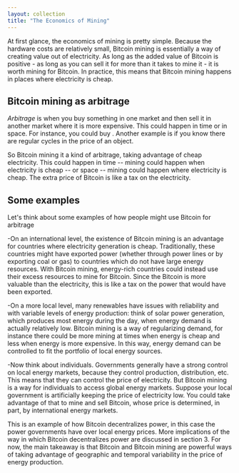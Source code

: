 ```yaml
---
layout: collection
title: "The Economics of Mining"
---
```


<p>At first glance, the economics of mining is pretty simple. Because the hardware costs are relatively small, Bitcoin mining is essentially a way of creating value out of electricity. As long as the added value of Bitcoin is positive - as long as you can sell it for more than it takes to mine it - it is worth mining for Bitcoin. In practice, this means that Bitcoin mining happens in places where electricity is cheap.</p>

<h2>Bitcoin mining as arbitrage</h2>

<p><i>Arbitrage</i> is when you buy something in one market and then sell it in another market where it is more expensive. This could happen in time or in space. For instance, you could buy . Another example is if you know there are regular cycles in the price of an object.</p>

<p>So Bitcoin mining it a kind of arbitrage, taking advantage of cheap electricity. This could happen in time -- mining could happen when electricity is cheap -- or space -- mining could happen where electricity is cheap. The extra price of Bitcoin is like a tax on the electricity.</p>

<h2>Some examples</h2>

<p>Let's think about some examples of how people might use Bitcoin for arbitrage</p>

<p>-On an international level, the existence of Bitcoin mining is an advantage for countries where electricity generation is cheap. Traditionally, these countries might have exported power (whether through power lines or by exporting coal or gas) to countries which do not have large energy resources. With Bitcoin mining, energy-rich countries could instead use their excess resources to mine for Bitcoin. Since the Bitcoin is more valuable than the electricity, this is like a tax on the power that would have been exported.</p>

<p>-On a more local level, many renewables have issues with reliability and with variable levels of energy production: think of solar power generation, which produces most energy during the day, when energy demand is actually relatively low. Bitcoin mining is a way of regularizing demand, for instance there could be more mining at times when energy is cheap and less when energy is more expensive. In this way, energy demand can be controlled to fit the portfolio of local energy sources.</p>

<p>-Now think about individuals. Governments generally have a strong control on local energy markets, because they control production, distribution, etc. This means that they can control the price of electricity. But Bitcoin mining is a way for individuals to access global energy markets. Suppose your local government is artificially keeping the price of electricity low. You could take advantage of that to mine and sell Bitcoin, whose price is determined, in part, by international energy markets.</p>

<p>This is an example of how Bitcoin decentralizes power, in this case the power governments have over local energy prices. More implications of the way in which Bitcoin decentralizes power are discussed in section 3. For now, the main takeaway is that Bitcoin and Bitcoin mining are powerful ways of taking advantage of geographic and temporal variability in the price of energy production.</p>















